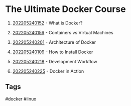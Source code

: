 # The Ultimate Docker Course

1. [202205240152](../202205240152) - What is Docker?

2. [202205240156](../202205240156) - Containers vs Virtual Machines

3. [202205240201](../202205240201) - Architecture of Docker

4. [202205240109](../202205240109) - How to Install Docker

5. [202205240218](../202205240218) - Development Workflow

6. [202205240225](../202205240225) - Docker in Action  

## Tags
#docker #linux
